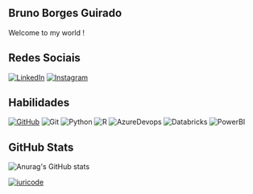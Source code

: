 ## Bruno Borges Guirado

Welcome to my world !

## Redes Sociais
[![LinkedIn](https://img.shields.io/badge/LinkedIn-0077B5?style=for-the-badge&logo=linkedin&logoColor=white)](https://www.linkedin.com/in/bbguirado/)
[![Instagram](https://img.shields.io/badge/-Instagram-%23E4405F?style=for-the-badge&logo=instagram&logoColor=white)](https://www.instagram.com/bbguirado/)

## Habilidades
[![GitHub](https://img.shields.io/badge/GitHub-100000?style=for-the-badge&logo=github&logoColor=white)](https://github.com/bbguirado)
![Git](https://img.shields.io/badge/GIT-E44C30?style=for-the-badge&logo=git&logoColor=white)
![Python](https://img.shields.io/badge/python-3670A0?style=for-the-badge&logo=python&logoColor=ffdd54)
![R](https://img.shields.io/badge/R-276DC3?style=for-the-badge&logo=r&logoColor=white)
![AzureDevops](https://img.shields.io/badge/Azure_DevOps-0078D7?style=for-the-badge&logo=azure-devops&logoColor=white) 
![Databricks](https://img.shields.io/badge/Databricks-FF3621?style=for-the-badge&logo=Databricks&logoColor=white)
![PowerBI](https://img.shields.io/badge/PowerBI-F2C811?style=for-the-badge&logo=Power%20BI&logoColor=white)


## GitHub Stats 

![Anurag's GitHub stats](https://github-readme-stats.vercel.app/api?username=bbguirado&show_icons=true&theme=radical)
 
[![iuricode](https://github-readme-stats.vercel.app/api/top-langs/?username=bbguirado&hide=html&layout=compact&theme=radical)](https://github.com/bbguirado/github-readme-stats)

